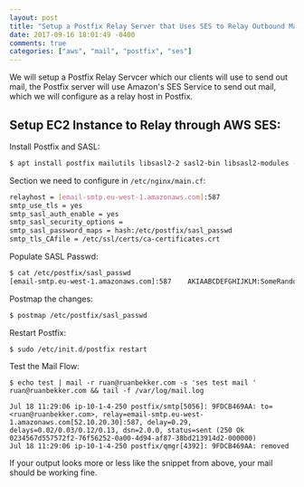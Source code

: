 ```yaml
---
layout: post
title: "Setup a Postfix Relay Server that Uses SES to Relay Outbound Mail"
date: 2017-09-16 18:01:49 -0400
comments: true
categories: ["aws", "mail", "postfix", "ses"] 
---
```


We will setup a Postfix Relay Servcer which our clients will use to send out mail, the Postfix server will use Amazon's SES Service to send out mail, which we will configure as a relay host in Postfix.

## Setup EC2 Instance to Relay through AWS SES:

Install Postfix and SASL:

```bash
$ apt install postfix mailutils libsasl2-2 sasl2-bin libsasl2-modules -y
```

Section we need to configure in `/etc/nginx/main.cf`:

```bash
relayhost = [email-smtp.eu-west-1.amazonaws.com]:587
smtp_use_tls = yes
smtp_sasl_auth_enable = yes
smtp_sasl_security_options =
smtp_sasl_password_maps = hash:/etc/postfix/sasl_passwd
smtp_tls_CAfile = /etc/ssl/certs/ca-certificates.crt
```

Populate SASL Passwd:

```bash
$ cat /etc/postfix/sasl_passwd
[email-smtp.eu-west-1.amazonaws.com]:587    AKIAABCDEFGHIJKLM:SomeRandomSecretString
```

Postmap the changes:

```bash
$ postmap /etc/postfix/sasl_passwd
```

Restart Postfix:

```
$ sudo /etc/init.d/postfix restart
```

Test the Mail Flow:

```
$ echo test | mail -r ruan@ruanbekker.com -s 'ses test mail ' ruan@ruanbekker.com && tail -f /var/log/mail.log

Jul 18 11:29:06 ip-10-1-4-250 postfix/smtp[5056]: 9FDCB469AA: to=<ruan@ruanbekker.com>, relay=email-smtp.eu-west-1.amazonaws.com[52.10.20.30]:587, delay=0.29, delays=0.02/0.03/0.12/0.13, dsn=2.0.0, status=sent (250 Ok 0234567d557572f2-76f56252-0a00-4d94-af87-38bd213914d2-000000)
Jul 18 11:29:06 ip-10-1-4-250 postfix/qmgr[4392]: 9FDCB469AA: removed
```

If your output looks more or less like the snippet from above, your mail should be working fine.

<center>
<script type='text/javascript' src='https://ko-fi.com/widgets/widget_2.js'></script><script type='text/javascript'>kofiwidget2.init('Buy Me a Coffee', '#46b798', 'A6423ZIQ');kofiwidget2.draw();</script> 
</center>
